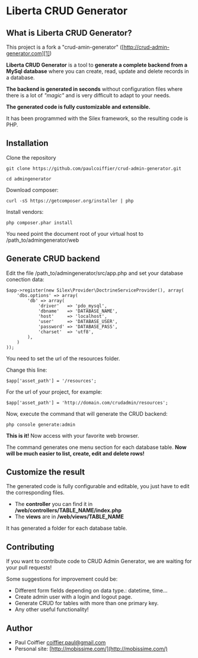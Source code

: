 Liberta CRUD Generator
===================

What is Liberta CRUD Generator?
-----------------------------

This project is a fork a "crud-amin-generator" ([http://crud-admin-generator.com][1])

**Liberta CRUD Generator**  is a tool to **generate a complete backend from a MySql database** where you can create, read, update and delete records in a database. 

**The backend is generated in seconds** without configuration files where there is a lot of *"magic"* and is very difficult to adapt to your needs. 

**The generated code is fully customizable and extensible.**

It has been programmed with the Silex framework, so the resulting code is PHP.


Installation
------------

Clone the repository

    git clone https://github.com/paulcoiffier/crud-admin-generator.git

    cd admingenerator

Download composer:

    curl -sS https://getcomposer.org/installer | php

Install vendors:

    php composer.phar install

You need point the document root of your virtual host to /path_to/admingenerator/web

Generate CRUD backend
---------------------

Edit the file /path_to/admingenerator/src/app.php and set your database conection data:

    $app->register(new Silex\Provider\DoctrineServiceProvider(), array(
        'dbs.options' => array(
            'db' => array(
                'driver'   => 'pdo_mysql',
                'dbname'   => 'DATABASE_NAME',
                'host'     => 'localhost',
                'user'     => 'DATABASE_USER',
                'password' => 'DATABASE_PASS',
                'charset'  => 'utf8',
            ),
        )
    ));


You need to set the url of the resources folder.

Change this line:

    $app['asset_path'] = '/resources';

For the url of your project, for example:

    $app['asset_path'] = 'http://domain.com/crudadmin/resources';


Now, execute the command that will generate the CRUD backend:

    php console generate:admin

**This is it!** Now access with your favorite web browser.


The command generates one menu section for each database table. **Now will be much easier to list, create, edit and delete rows!**


Customize the result
--------------------

The generated code is fully configurable and editable, you just have to edit the corresponding files.

 - The **controller** you can find it in **/web/controllers/TABLE_NAME/index.php**
 - The **views** are in **/web/views/TABLE_NAME**

It has generated a folder for each database table.


Contributing
------------

If you want to contribute code to CRUD Admin Generator, we are waiting for your pull requests!

Some suggestions for improvement could be:

 - Different form fields depending on data type.: datetime, time...
 - Create admin user with a login and logout page.
 - Generate CRUD for tables with more than one primary key.
 - Any other useful functionality!

Author
------

* Paul Coiffier <coiffier.paul@gmail.com>
* Personal site: [http://mobissime.com/](http://mobissime.com/)

